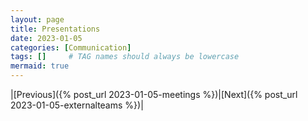 ```yaml
---
layout: page
title: Presentations
date: 2023-01-05
categories: [Communication]
tags: []     # TAG names should always be lowercase
mermaid: true
---
```


|[Previous]({% post_url 2023-01-05-meetings %})|[Next]({% post_url 2023-01-05-externalteams %})|
